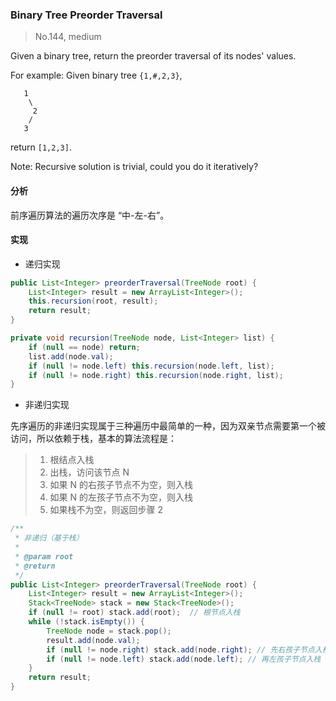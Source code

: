 ### Binary Tree Preorder Traversal

> No.144, medium

Given a binary tree, return the preorder traversal of its nodes' values.

For example:
Given binary tree `{1,#,2,3}`,

```
   1
    \
     2
    /
   3
```

return `[1,2,3]`.

Note: Recursive solution is trivial, could you do it iteratively?

#### 分析

前序遍历算法的遍历次序是 “中-左-右”。

#### 实现

- 递归实现

```java
public List<Integer> preorderTraversal(TreeNode root) {
    List<Integer> result = new ArrayList<Integer>();
    this.recursion(root, result);
    return result;
}

private void recursion(TreeNode node, List<Integer> list) {
    if (null == node) return;
    list.add(node.val);
    if (null != node.left) this.recursion(node.left, list);
    if (null != node.right) this.recursion(node.right, list);
}
```

- 非递归实现

先序遍历的非递归实现属于三种遍历中最简单的一种，因为双亲节点需要第一个被访问，所以依赖于栈，基本的算法流程是：

> 1. 根结点入栈
> 2. 出栈，访问该节点 N
> 3. 如果 N 的右孩子节点不为空，则入栈
> 4. 如果 N 的左孩子节点不为空，则入栈
> 5. 如果栈不为空，则返回步骤 2

```java
/**
 * 非递归（基于栈）
 *
 * @param root
 * @return
 */
public List<Integer> preorderTraversal(TreeNode root) {
    List<Integer> result = new ArrayList<Integer>();
    Stack<TreeNode> stack = new Stack<TreeNode>();
    if (null != root) stack.add(root);  // 根节点入栈
    while (!stack.isEmpty()) {
        TreeNode node = stack.pop();
        result.add(node.val);
        if (null != node.right) stack.add(node.right); // 先右孩子节点入栈
        if (null != node.left) stack.add(node.left); // 再左孩子节点入栈
    }
    return result;
}
```